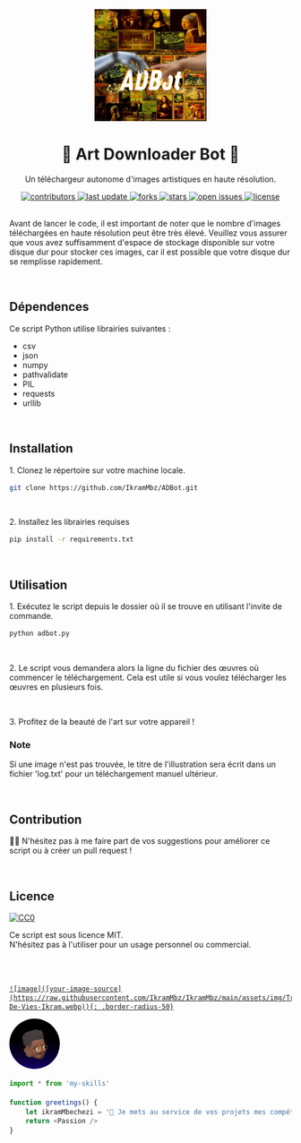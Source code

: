 <div align="center">
	<img src="https://raw.githubusercontent.com/IkramMbz/IkramMbz/main/assets/img/ADBot.webp" width="200" height="auto" />
	<h1>🤖 Art Downloader Bot 🎨</h1>
  <p>Un téléchargeur autonome d'images artistiques en haute résolution.</p>
  <div>
    <a href="https://github.com/Louis3797/awesome-readme-template/graphs/contributors">
      <img src="https://img.shields.io/github/contributors/Louis3797/awesome-readme-template" alt="contributors" />
    </a>
    <a href="">
      <img src="https://img.shields.io/github/last-commit/Louis3797/awesome-readme-template" alt="last update" />
    </a>
    <a href="https://github.com/Louis3797/awesome-readme-template/network/members">
      <img src="https://img.shields.io/github/forks/Louis3797/awesome-readme-template" alt="forks" />
    </a>
    <a href="https://github.com/Louis3797/awesome-readme-template/stargazers">
      <img src="https://img.shields.io/github/stars/Louis3797/awesome-readme-template" alt="stars" />
    </a>
    <a href="https://github.com/Louis3797/awesome-readme-template/issues/">
      <img src="https://img.shields.io/github/issues/Louis3797/awesome-readme-template" alt="open issues" />
    </a>
    <a href="https://github.com/Louis3797/awesome-readme-template/blob/master/LICENSE">
      <img src="https://img.shields.io/github/license/Louis3797/awesome-readme-template.svg" alt="license" />
    </a>
  </div>
  <br />
  <p align="left">Avant de lancer le code, il est important de noter que le nombre d'images téléchargées en haute résolution peut être très élevé. Veuillez vous assurer que vous avez suffisamment d'espace de stockage disponible sur votre disque dur pour stocker ces images, car il est possible que votre disque dur se remplisse rapidement.</p>
</div>

<br />
<div>
  <h2>Dépendences</h2>
  <p>Ce script Python utilise librairies suivantes :</p>
  <ul>
    <li>csv</li>
    <li>json</li>
    <li>numpy</li>
    <li>pathvalidate</li>
    <li>PIL</li>
    <li>requests</li>
    <li>urllib</li>
  </ul>
</div>
<br />
<div>
  <h2>Installation</h2>
  <p>1. Clonez le répertoire sur votre machine locale.</p>
 
  ```bash
  git clone https://github.com/IkramMbz/ADBot.git
  ```
  
  <br />
  <p>2. Installez les librairies requises</p>
  
  ```bash
  pip install -r requirements.txt
  ```
  
</div>
<br />
<div>
  <h2>Utilisation</h2>
  <p>1. Exécutez le script depuis le dossier où il se trouve en utilisant l'invite de commande.</p>
  
  ```bash
  python adbot.py
  ```
  
  <br />
  <p>2. Le script vous demandera alors la ligne du fichier des œuvres où commencer le téléchargement. Cela est utile si vous voulez télécharger les œuvres en plusieurs fois.</p>

  <br />
  <p>3. Profitez de la beauté de l'art sur votre appareil !</p>
  
  <h3>Note</h3>
  <p>Si une image n'est pas trouvée, le titre de l'illustration sera écrit dans un fichier 'log.txt' pour un téléchargement manuel ultérieur.</p>
</div>

<br />
<div>
  <h2>Contribution</h2>
  <p>🎨🚀 N'hésitez pas à me faire part de vos suggestions pour améliorer ce script ou à créer un pull request !</p>
</div>
<br />
<div>
  <h2>Licence</h2>
  
  [![CC0](https://licensebuttons.net/p/zero/1.0/88x31.png)](https://creativecommons.org/publicdomain/zero/1.0/)
  
  <p>Ce script est sous licence MIT.<br> N'hésitez pas à l'utiliser pour un usage personnel ou commercial.</p>
</div>

<div class="ikram">
<br />
<br />
<a href="https://mbechezi.website" style="border-radius: 50%;">
	
	![image]([your-image-source](https://raw.githubusercontent.com/IkramMbz/IkramMbz/main/assets/img/Train-De-Vies-Ikram.webp)){: .border-radius-50}
	
	
  <img width="90px" height="90px" style="border-radius: 50%;" src="https://raw.githubusercontent.com/IkramMbz/IkramMbz/main/assets/img/Train-De-Vies-Ikram.webp" />
</a>
<br />

```javascript
import * from 'my-skills'

function greetings() {
	let ikramMbechezi = '👋 Je mets au service de vos projets mes compétences de développeur invétéré mais par-dessus tout :';
  	return <Passion />
}
```
</div>
